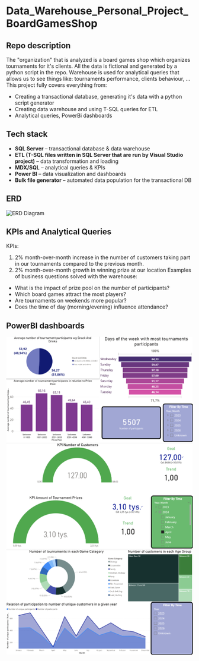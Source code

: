 # Data_Warehouse_Personal_Project_BoardGamesShop
## Repo description
The "organization" that is analyzed is a board games shop which organizes tournaments for it's clients.
All the data is fictional and generated by a python script in the repo.
Warehouse is used for analytical queries that allows us to see things like: tournaments performance, clients behaviour, ...
This project fully covers everything from:
- Creating a transactional database, generating it's data with a python script generator
- Creating data warehouse and using T-SQL queries for ETL
- Analytical queries, PowerBi dashboards
## Tech stack
- **SQL Server** – transactional database & data warehouse
- **ETL (T-SQL files written in SQL Server that are run by Visual Studio project)** – data transformation and loading
- **MDX/SQL** – analytical queries & KPIs
- **Power BI** – data visualization and dashboards
- **Bulk file generator** – automated data population for the transactional DB
## ERD
![ERD Diagram]()
## KPIs and Analytical Queries
KPIs:
1. 2% month-over-month increase in the number of customers taking part in our tournaments compared to the previous month.
2. 2% month-over-month growth in winning prize at our location
Examples of business questions solved with the warehouse:
- What is the impact of prize pool on the number of participants?  
- Which board games attract the most players?  
- Are tournaments on weekends more popular?  
- Does the time of day (morning/evening) influence attendance?
## PowerBI dashboards
![Dashboard1](Reports/Screenshots/Dashboard1.png)
![Dashboard2](Reports/Screenshots/Dashboard2.png)
![Dashboard3](Reports/Screenshots/Dashboard3.png)
